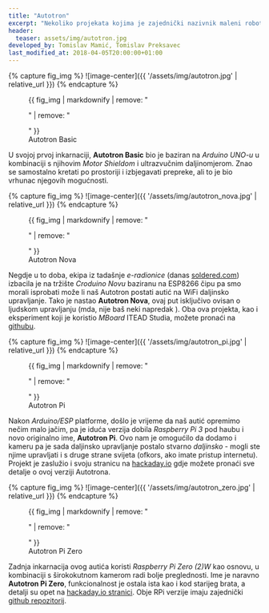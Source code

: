 ```yaml
---
title: "Autotron"
excerpt: "Nekoliko projekata kojima je zajednički nazivnik maleni robotski autić."
header:
  teaser: assets/img/autotron.jpg
developed_by: Tomislav Mamić, Tomislav Preksavec
last_modified_at: 2018-04-05T20:00:00+01:00
---
```




{% capture fig_img %}
![image-center]({{ '/assets/img/autotron.jpg' | relative_url }})
{% endcapture %}
<figure>
  {{ fig_img | markdownify | remove: "<p>" | remove: "</p>" }}
  <figcaption>Autotron Basic</figcaption>
</figure>

U svojoj prvoj inkarnaciji, **Autotron Basic** bio je baziran na *Arduino UNO-u* u kombinaciji s njihovim *Motor Shieldom* i ultrazvučnim daljinomjerom. Znao se samostalno kretati po prostoriji i izbjegavati prepreke, ali to je bio vrhunac njegovih mogućnosti.

{% capture fig_img %}
![image-center]({{ '/assets/img/autotron_nova.jpg' | relative_url }})
{% endcapture %}
<figure>
  {{ fig_img | markdownify | remove: "<p>" | remove: "</p>" }}
  <figcaption>Autotron Nova</figcaption>
</figure>

Negdje u to doba, ekipa iz tadašnje *e-radionice* (danas [soldered.com](https://soldered.com/hr/)) izbacila je na tržište *Croduino Novu* baziranu na ESP8266 čipu pa smo morali isprobati može li naš Autotron postati autić na WiFi daljinsko upravljanje. Tako je nastao **Autotron Nova**, ovaj put isključivo ovisan o ljudskom upravljanju (mda, nije baš neki napredak <i class="fa-regular fa-face-smile-wink"></i>). Oba ova projekta, kao i eksperiment koji je koristio *MBoard* ITEAD Studia, možete pronaći na [githubu](https://github.com/mikrotron-zg/autotron).

{% capture fig_img %}
![image-center]({{ '/assets/img/autotron_pi.jpg' | relative_url }})
{% endcapture %}
<figure>
  {{ fig_img | markdownify | remove: "<p>" | remove: "</p>" }}
  <figcaption>Autotron Pi</figcaption>
</figure>

Nakon *Arduino/ESP* platforme, došlo je vrijeme da naš autić opremimo nečim malo jačim, pa je iduća verzija dobila *Raspberry Pi 3* pod haubu i novo originalno ime, **Autotron Pi**. Ovo nam je omogućilo da dodamo i kameru pa je sada daljinsko upravljanje postalo stvarno *daljinsko* - mogli ste njime upravljati i s druge strane svijeta (ofkors, ako imate pristup internetu). Projekt je zaslužio i svoju stranicu na [hackaday.io](https://hackaday.io/project/17929-autotron-pi) gdje možete pronaći sve detalje o ovoj verziji Autotrona.

{% capture fig_img %}
![image-center]({{ '/assets/img/autotron_zero.jpg' | relative_url }})
{% endcapture %}
<figure>
  {{ fig_img | markdownify | remove: "<p>" | remove: "</p>" }}
  <figcaption>Autotron Pi Zero</figcaption>
</figure>

Zadnja inkarnacija ovog autića koristi *Raspberry Pi Zero (2)W* kao osnovu, u kombinaciji s širokokutnom kamerom radi bolje preglednosti. Ime je naravno **Autotron Pi Zero**, funkcionalnost je ostala ista kao i kod starijeg brata, a detalji su opet na [hackaday.io stranici](https://hackaday.io/project/94433-autotron-pi-zero). Obje RPi verzije imaju zajednički [github repozitorij](https://github.com/mikrotron-zg/autotron-pi).